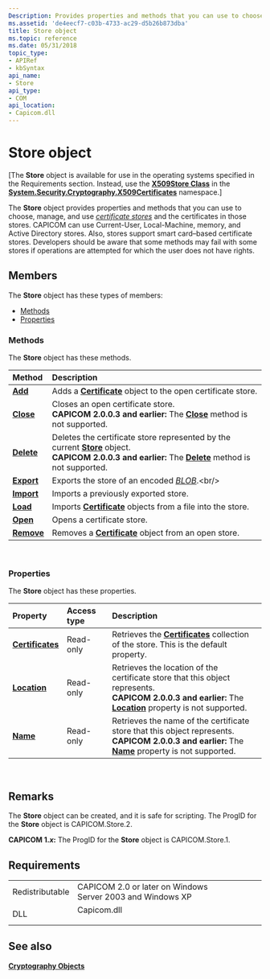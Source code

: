 ```yaml
---
Description: Provides properties and methods that you can use to choose, manage, and use certificate stores and the certificates in those stores.
ms.assetid: 'de4eecf7-c03b-4733-ac29-d5b26b873dba'
title: Store object
ms.topic: reference
ms.date: 05/31/2018
topic_type:
- APIRef
- kbSyntax
api_name:
- Store
api_type:
- COM
api_location:
- Capicom.dll
---
```


# Store object

\[The **Store** object is available for use in the operating systems specified in the Requirements section. Instead, use the [**X509Store Class**](https://msdn.microsoft.com/library/d228271e(v=VS.100).aspx) in the [**System.Security.Cryptography.X509Certificates**](https://msdn.microsoft.com/library/73091bzx(v=VS.71).aspx) namespace.\]

The **Store** object provides properties and methods that you can use to choose, manage, and use [*certificate stores*](https://msdn.microsoft.com/en-us/library/ms721572(v=VS.85).aspx) and the certificates in those stores. CAPICOM can use Current-User, Local-Machine, memory, and Active Directory stores. Also, stores support smart card–based certificate stores. Developers should be aware that some methods may fail with some stores if operations are attempted for which the user does not have rights.

## Members

The **Store** object has these types of members:

-   [Methods](#methods)
-   [Properties](#properties)

### Methods

The **Store** object has these methods.



| Method                         | Description                                                                                                                                                                                                      |
|:-------------------------------|:-----------------------------------------------------------------------------------------------------------------------------------------------------------------------------------------------------------------|
| [**Add**](store-add.md)       | Adds a [**Certificate**](certificate.md) object to the open certificate store.<br/>                                                                                                                       |
| [**Close**](store-close.md)   | Closes an open certificate store.<br/> **CAPICOM 2.0.0.3 and earlier:** The [**Close**](store-close.md) method is not supported.<br/>                                                               |
| [**Delete**](store-delete.md) | Deletes the certificate store represented by the current [**Store**](certificate.md) object.<br/> **CAPICOM 2.0.0.3 and earlier:** The [**Delete**](store-delete.md) method is not supported.<br/> |
| [**Export**](store-export.md) | Exports the store of an encoded [*BLOB*](https://msdn.microsoft.com/en-us/library/ms721569(v=VS.85).aspx).<br/>                                                                                                       |
| [**Import**](store-import.md) | Imports a previously exported store.<br/>                                                                                                                                                                  |
| [**Load**](store-load.md)     | Imports [**Certificate**](certificate.md) objects from a file into the store.<br/>                                                                                                                        |
| [**Open**](store-open.md)     | Opens a certificate store.<br/>                                                                                                                                                                            |
| [**Remove**](store-remove.md) | Removes a [**Certificate**](certificate.md) object from an open store.<br/>                                                                                                                               |



 

### Properties

The **Store** object has these properties.



| Property                                              | Access type          | Description                                                                                                                                                                                           |
|:------------------------------------------------------|:---------------------|:------------------------------------------------------------------------------------------------------------------------------------------------------------------------------------------------------|
| [**Certificates**](store-certificates.md)<br/> | Read-only<br/> | Retrieves the [**Certificates**](certificates.md) collection of the store. This is the default property.<br/>                                                                                  |
| [**Location**](store-location.md)<br/>         | Read-only<br/> | Retrieves the location of the certificate store that this object represents.<br/> **CAPICOM 2.0.0.3 and earlier:** The [**Location**](store-location.md) property is not supported.<br/> |
| [**Name**](store-name.md)<br/>                 | Read-only<br/> | Retrieves the name of the certificate store that this object represents.<br/> **CAPICOM 2.0.0.3 and earlier:** The [**Name**](store-name.md) property is not supported.<br/>             |



 

## Remarks

The **Store** object can be created, and it is safe for scripting. The ProgID for the **Store** object is CAPICOM.Store.2.

**CAPICOM 1.*x*:** The ProgID for the **Store** object is CAPICOM.Store.1.

## Requirements



|                            |                                                                                        |
|----------------------------|----------------------------------------------------------------------------------------|
| Redistributable<br/> | CAPICOM 2.0 or later on Windows Server 2003 and Windows XP<br/>                  |
| DLL<br/>             | <dl> <dt>Capicom.dll</dt> </dl> |



## See also

<dl> <dt>

[**Cryptography Objects**](cryptography-objects.md)
</dt> </dl>

 

 




